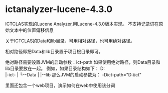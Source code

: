 ictanalyzer-lucene-4.3.0
========================

ICTCLAS实现的Lucene Analyzer,用Lucene-4.3.0版本实现。
不支持记录词在原始文本中的位置偏移信息

关于ICTCLAS的Data和lib目录，可用相对路径，也可用绝对路径。

相对路径即把Data和lib目录置于项目根目录即可。

绝对路径需要设置JVM的启动参数：ict-path
如果使用绝对路径，则Data目录和lib目录要放在一起。
例如，如果目录结构如下：
D:\
 |-ict-
 |	  └--Data
 |    |--lib
那么JVM的启动参数为： -Dict-path="D:\ict"

里面还包含一个web项目，演示如何在web中使用该分词


